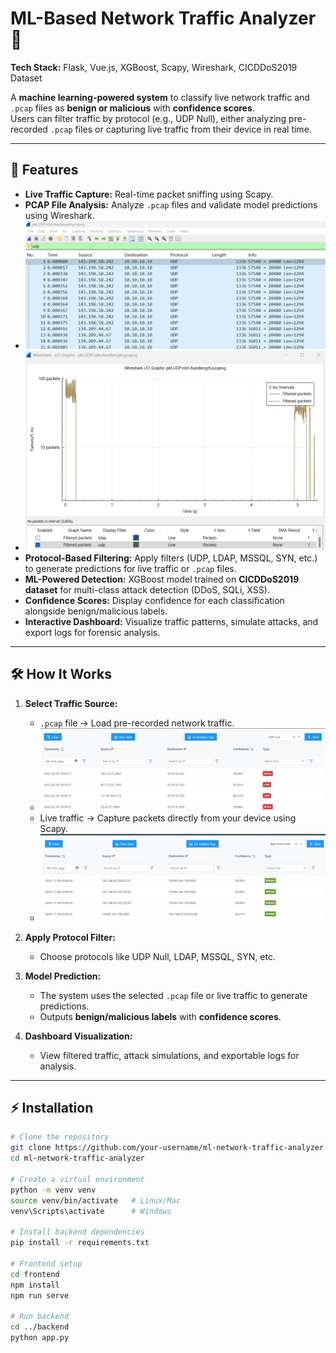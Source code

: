 # ML-Based Network Traffic Analyzer 🚀

**Tech Stack:** Flask, Vue.js, XGBoost, Scapy, Wireshark, CICDDoS2019 Dataset

A **machine learning-powered system** to classify live network traffic and `.pcap` files as **benign or malicious** with **confidence scores**.  
Users can filter traffic by protocol (e.g., UDP Null), either analyzing pre-recorded `.pcap` files or capturing live traffic from their device in real time.

---

## 🌟 Features

- **Live Traffic Capture:** Real-time packet sniffing using Scapy.  
- **PCAP File Analysis:** Analyze `.pcap` files and validate model predictions using Wireshark.
- ![udp null pcap file analysis](images/ewewss.png)
- ![udp null pcap file analysis graph ](images/rwww.png)
- **Protocol-Based Filtering:** Apply filters (UDP, LDAP, MSSQL, SYN, etc.) to generate predictions for live traffic or `.pcap` files.  
- **ML-Powered Detection:** XGBoost model trained on **CICDDoS2019 dataset** for multi-class attack detection (DDoS, SQLi, XSS).  
- **Confidence Scores:** Display confidence for each classification alongside benign/malicious labels.  
- **Interactive Dashboard:** Visualize traffic patterns, simulate attacks, and export logs for forensic analysis.  

---

## 🛠 How It Works

1. **Select Traffic Source:**  
   - `.pcap` file → Load pre-recorded network traffic.
   - ![pcap file classification](images/reree.png)  
   - Live traffic → Capture packets directly from your device using Scapy.
   - ![Live Traffic Classification](images/wnnw.png)

2. **Apply Protocol Filter:**  
   - Choose protocols like UDP Null, LDAP, MSSQL, SYN, etc.  

3. **Model Prediction:**  
   - The system uses the selected `.pcap` file or live traffic to generate predictions.  
   - Outputs **benign/malicious labels** with **confidence scores**.  

4. **Dashboard Visualization:**  
   - View filtered traffic, attack simulations, and exportable logs for analysis.  

---

## ⚡ Installation

```bash
# Clone the repository
git clone https://github.com/your-username/ml-network-traffic-analyzer.git
cd ml-network-traffic-analyzer

# Create a virtual environment
python -m venv venv
source venv/bin/activate   # Linux/Mac
venv\Scripts\activate      # Windows

# Install backend dependencies
pip install -r requirements.txt

# Frontend setup
cd frontend
npm install
npm run serve

# Run backend
cd ../backend
python app.py
